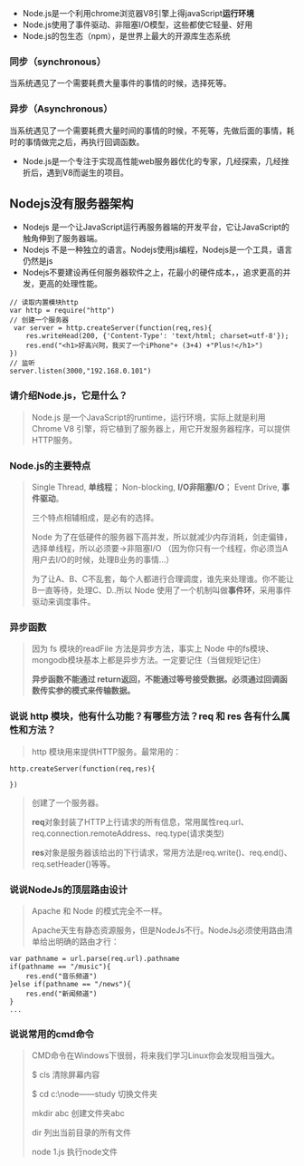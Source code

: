 - Node.js是一个利用chrome浏览器V8引擎上得javaScript**运行环境**
- Node.js使用了事件驱动、非阻塞I/O模型，这些都使它轻量、好用 
- Node.js的包生态（npm），是世界上最大的开源库生态系统 

### 同步（synchronous）
当系统遇见了一个需要耗费大量事件的事情的时候，选择死等。
### 异步（Asynchronous）
当系统遇见了一个需要耗费大量时间的事情的时候，不死等，先做后面的事情，耗时的事情做完之后，再执行回调函数。

- Node.js是一个专注于实现高性能web服务器优化的专家，几经探索，几经挫折后，遇到V8而诞生的项目。

## Nodejs没有服务器架构
- Nodejs 是一个让JavaScript运行再服务器端的开发平台，它让JavaScript的触角伸到了服务器端。
- Nodejs 不是一种独立的语言。Nodejs使用js编程，Nodejs是一个工具，语言仍然是js
- Nodejs不要建设再任何服务器软件之上，花最小的硬件成本，，追求更高的并发，更高的处理性能。
```
// 读取内置模块http
var http = require("http")
// 创建一个服务器
 var server = http.createServer(function(req,res){
    res.writeHead(200, {'Content-Type': 'text/html; charset=utf-8'});
    res.end("<h1>好高兴阿，我买了一个iPhone"+ (3+4) +"Plus!</h1>")
})
// 监听
server.listen(3000,"192.168.0.101")
```

### 请介绍Node.js，它是什么？
> Node.js 是一个JavaScript的runtime，运行环境，实际上就是利用 Chrome V8 引擎，将它植到了服务器上，用它开发服务器程序，可以提供HTTP服务。

### Node.js的主要特点
> Single Thread, **单线程**；
> Non-blocking, **I/O非阻塞I/O**；
> Event Drive, **事件驱动**。
>
> 三个特点相辅相成，是必有的选择。
>
> Node 为了在低硬件的服务器下高并发，所以就减少内存消耗，剑走偏锋，选择单线程，所以必须要->非阻塞I/O （因为你只有一个线程，你必须当A 用户去I/O的时候，处理B业务的事情...）
>
> 为了让A、B、C不乱套，每个人都进行合理调度，谁先来处理谁。你不能让B一直等待，处理C、D..所以 Node 使用了一个机制叫做**事件环**，采用事件驱动来调度事件。

### 异步函数
> 因为 fs 模块的readFile 方法是异步方法，事实上 Node 中的fs模块、mongodb模块基本上都是异步方法。一定要记住（当做规矩记住）
>
> **异步函数不能通过 return返回，不能通过等号接受数据。必须通过回调函数传实参的模式来传输数据。**

### 说说 http 模块，他有什么功能？有哪些方法？req 和 res 各有什么属性和方法？
> http 模块用来提供HTTP服务。最常用的：

```
http.createServer(function(req,res){

})
```
> 创建了一个服务器。
> 
> **req**对象封装了HTTP上行请求的所有信息，常用属性req.url、req.connection.remoteAddress、req.type(请求类型)
>
> **res**对象是服务器该给出的下行请求，常用方法是req.write()、req.end()、req.setHeader()等等。

### 说说NodeJs的顶层路由设计
> Apache 和 Node 的模式完全不一样。
>
> Apache天生有静态资源服务，但是NodeJs不行。NodeJs必须使用路由清单给出明确的路由才行：

```
var pathname = url.parse(req.url).pathname
if(pathname == "/music"){
    res.end("音乐频道")
}else if(pathname == "/news"){
    res.end("新闻频道")
}
...
``` 

### 说说常用的cmd命令
>  CMD命令在Windows下很弱，将来我们学习Linux你会发现相当强大。 
>
> $ cls  清除屏幕内容
> 
> $ cd c:\node——study  切换文件夹
>
> mkdir abc  创建文件夹abc
> 
> dir  列出当前目录的所有文件
>
> node 1.js  执行node文件
>